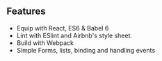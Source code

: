 ## Features

- Equip with React, ES6 & Babel 6
- Lint with ESlint and Airbnb's style sheet.
- Build with Webpack
- Simple Forms, lists, binding and handling events


